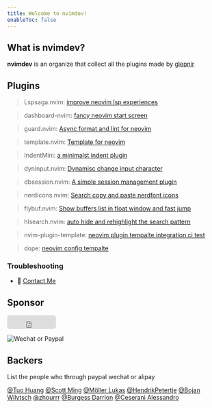 ```yaml
---
title: Welcome to nvimdev!
enableToc: false
---
```


## What is nvimdev?

**nvimdev** is an organize that collect all the plugins made by [glepnir](https://github.com/glepnir)

## Plugins
> Lspsaga.nvim: [improve neovim lsp experiences](lspsaga/)

> dashboard-nvim: [fancy neovim start screen](dashboard/)

> guard.nvim: [Async format and lint for neovim](guard/)

> template.nvim: [Template for neovim](template/)

> IndentMini: [a minimalst indent plugin](indentmini/)

> dyninput.nvim: [Dynamisc change input character](dyninput/)

> dbsession.nvim: [A simple session management plugin](dbsession/)

> nerdicons.nvim: [Search copy and paste nerdfont icons](nerdicons/)

> flybuf.nvim: [Show buffers list in float window and fast jump](flybuf/)

> hlsearch.nvim: [auto hide and rehighlight the search pattern](hlsearch/)

> nvim-plugin-template: [neovim plugin tempalte integration ci test](nvim-plugin-template/)

> dope: [neovim config tempalte](dope/)



### Troubleshooting
- 👀 <a href="mailto:glepnir.neovim.pro">Contact Me</a>

## Sponsor

<iframe src="https://github.com/sponsors/glepnir/button" title="Sponsor glepnir" height="32" width="114" style="border: 0; border-radius: 6px;"></iframe>

![Wechat or Paypal](/donate.png)

## Backers

List the people who through paypal wechat or alipay

[@Tuo Huang](https://github.com/youngtuotuo)
[@Scott Ming](https://github.com/scottming)
[@Möller Lukas](https://github.com/lmllrjr)
[@HendrikPetertje](https://github.com/HendrikPetertje)
[@Bojan Wilytsch](https://github.com/bwilytsch)
[@zhourrr](https://github.com/zhourrr)
[@Burgess Darrion](https://github.com/ca-mantis-shrimp)
[@Ceserani Alessandro](https://github.com/al-ce)
